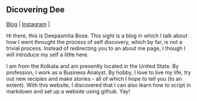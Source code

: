 ## Dicovering Dee

[Blog](./blog) | [Instagram](https://preprod.instagram.com/discovering_dee/) |

Hi there, this is Deepasmita Bose.  This sight is a blog in which I talk about how I went throught the process of self discovery, which by far, is not a trivial process.  Instead of redirecting you to an about me page, I though I will introduce my self a little here.

I am from the Kolkata and am presently located in the United State.  By profession, I work as a Business Analyst.  By hobby, I love to live my life, try out new recipies and make stories - all of which I hope to tell you (to an extent).  With this website, I discovered that I can also learn how to script in markdown and set up a website using github.  Yay!
